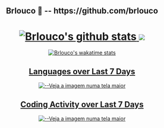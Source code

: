 <h2 align="center"> Brlouco 👋  -- https://github.com/brlouco </h2>

<h1 align="center">
  <a align="center" href="https://github.com/anuraghazra/github-readme-stats">
    <img alt="Brlouco's github stats" src="https://github-readme-stats.vercel.app/api?username=brlouco&show_icons=true&include_all_commits=true&hide_border=true&bg_color=1C00ff00&theme=tokyonight">
    <img src="https://github-readme-stats.vercel.app/api/top-langs/?username=brlouco&layout=compact&theme=tokyonight&bg_color=1C00ff00&hide_border=true">
  </a>
</h1>
<p align="center">
  <a align="center" href="https://github.com/anuraghazra/github-readme-stats">
    <img alt="Brlouco's wakatime stats" src="https://github-readme-stats.vercel.app/api/wakatime?username=@brlouco&bg_color=1C00ff00&theme=tokyonight&layout=compact">
</p>
<h2 align="center">Languages over Last 7 Days</h2>
<figure><img src="https://wakatime.com/share/@brlouco/94d20c54-582d-4272-aed3-2b008cada0ea.svg" alt="--Veja a imagem numa tela maior"></figure>
<h2 align="center">Coding Activity over Last 7 Days</h2>
<figure><img src="https://wakatime.com/share/@brlouco/f22f2523-9f8d-4432-ae6e-ab55ba4a2bef.svg" alt="--Veja a imagem numa tela maior"></figure>
